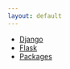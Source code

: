 ```yaml
---
layout: default
---
```


<!-- ![Octocat](https://raw.githubusercontent.com/s4dhulabs/vimana-framework/main/resources/imgs/vimana1.png)
-->
<!--<img src="https://raw.githubusercontent.com/s4dhulabs/vimana-framework/main/resources/imgs/vimana1.png" alt="alt text" width="900" height="600">
-->


*	[Django](./django/django_siddhis.html)
*	[Flask](./flask_siddhis.html)
*	[Packages](./packages_siddhis.html)

